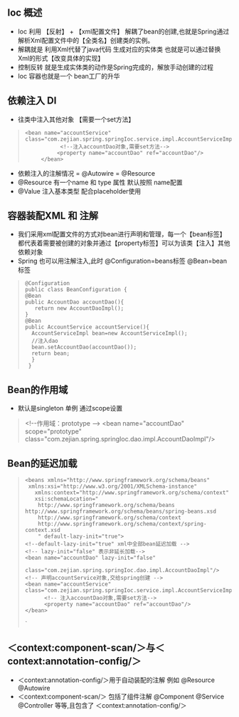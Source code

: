 ## Ioc 概述
* Ioc 利用 【反射】 + 【xml配置文件】 解耦了bean的创建,也就是Spring通过解析Xml配置文件中的【全类名】创建类的实例。
* 解耦就是 利用Xml代替了java代码 生成对应的实体类 也就是可以通过替换Xml的形式【改变具体的实现】
* 控制反转 就是生成实体类的动作是Spring完成的，解放手动创建的过程
* Ioc 容器也就是一个 bean工厂的升华


## 依赖注入 DI
* 往类中注入其他对象 【需要一个set方法】
>     <bean name="accountService" class="com.zejian.spring.springIoc.service.impl.AccountServiceImpl">
>                <!--注入accountDao对象,需要set方法-->
>               <property name="accountDao" ref="accountDao"/>
>          </bean>
* 依赖注入的注解情况 = @Autowire = @Resource
* @Resource 有一个name 和 type 属性  默认按照 name配置
* @Value 注入基本类型 配合placeholder使用

## 容器装配XML 和 注解
* 我们采用xml配置文件的方式对bean进行声明和管理，每一个【bean标签】都代表着需要被创建的对象并通过【property标签】可以为该类【注入】其他依赖对象
* Spring 也可以用注解注入,此时 @Configuration=beans标签 @Bean=bean标签
>     @Configuration
>     public class BeanConfiguration { 
>     @Bean
>     public AccountDao accountDao(){
>        return new AccountDaoImpl();
>     }
>     @Bean
>     public AccountService accountService(){
>       AccountServiceImpl bean=new AccountServiceImpl();
>       //注入dao
>       bean.setAccountDao(accountDao());
>       return bean;
>       }
>      }

## Bean的作用域
* 默认是singleton 单例  通过scope设置
> <bean name="accountDao" scope="singleton"    
> class="com.zejian.spring.springIoc.dao.impl.AccountDaoImpl"/>
>  &lt;!--作用域：prototype -->
>  &lt;bean name="accountDao" scope="prototype"     class="com.zejian.spring.springIoc.dao.impl.AccountDaoImpl"/>

## Bean的延迟加载
>     <beans xmlns="http://www.springframework.org/schema/beans"
>      xmlns:xsi="http://www.w3.org/2001/XMLSchema-instance"
>        xmlns:context="http://www.springframework.org/schema/context"
>        xsi:schemaLocation="
>         http://www.springframework.org/schema/beans http://www.springframework.org/schema/beans/spring-beans.xsd
>         http://www.springframework.org/schema/context
>         http://www.springframework.org/schema/context/spring-context.xsd
>         " default-lazy-init="true">  
>     <!--default-lazy-init="true" xml中全部bean延迟加载 -->
>     <!-- lazy-init="false" 表示非延长加载-->
>     <bean name="accountDao" lazy-init="false"
>           class="com.zejian.spring.springIoc.dao.impl.AccountDaoImpl"/>
>     <!-- 声明accountService对象,交给spring创建 -->
>     <bean name="accountService" class="com.zejian.spring.springIoc.service.impl.AccountServiceImpl">
>           <!-- 注入accountDao对象,需要set方法-->
>           <property name="accountDao" ref="accountDao"/>
>     </bean>
> </beans>`

## ＜context:component-scan/＞与＜context:annotation-config/＞
* ＜context:annotation-config/＞用于自动装配的注解 例如 @Resource @Autowire
* ＜context:component-scan/＞ 包括了组件注解 @Component @Service @Controller 等等,且包含了 ＜context:annotation-config/＞